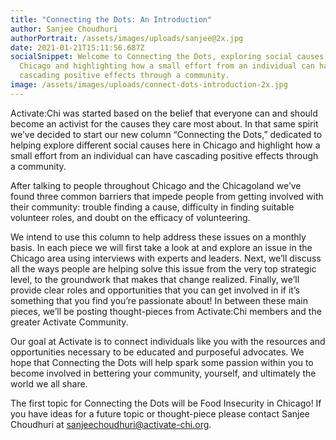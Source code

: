 ```yaml
---
title: "Connecting the Dots: An Introduction"
author: Sanjee Choudhuri
authorPortrait: /assets/images/uploads/sanjee@2x.jpg
date: 2021-01-21T15:11:56.687Z
socialSnippet: Welcome to Connecting the Dots, exploring social causes in
  Chicago and highlighting how a small effort from an individual can have
  cascading positive effects through a community.
image: /assets/images/uploads/connect-dots-introduction-2x.jpg
---
```

Activate:Chi was started based on the belief that everyone can and should become an activist for the causes they care most about. In that same spirit we’ve decided to start our new column “Connecting the Dots,” dedicated to helping explore different social causes here in Chicago and highlight how a small effort from an individual can have cascading positive effects through a community. 

After talking to people throughout Chicago and the Chicagoland we’ve found three common barriers that impede people from getting involved with their community: trouble finding a cause, difficulty in finding suitable volunteer roles, and doubt on the efficacy of volunteering. 

We intend to use this column to help address these issues on a monthly basis. In each piece we will first take a look at and explore an issue in the Chicago area using interviews with experts and leaders. Next, we’ll discuss all the ways people are helping solve this issue from the very top strategic level, to the groundwork that makes that change realized. Finally, we’ll provide clear roles and opportunities that you can get involved in if it’s something that you find you’re passionate about! In between these main pieces, we’ll be posting thought-pieces from Activate:Chi members and the greater Activate Community.

Our goal at Activate is to connect individuals like you with the resources and opportunities necessary to be educated and purposeful advocates. We hope that Connecting the Dots will help spark some passion within you to become involved in bettering your community, yourself, and ultimately the world we all share.

The first topic for Connecting the Dots will be Food Insecurity in Chicago! If you have ideas for a future topic or thought-piece please contact Sanjee Choudhuri at [sanjeechoudhuri@activate-chi.org](mailto:sanjeechoudhuri@activate-chi.org).